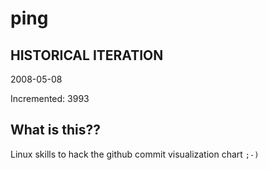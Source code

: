 # ping

## HISTORICAL ITERATION
2008-05-08

Incremented: 3993

## What is this?? 
Linux skills to hack the github commit visualization chart `;-)`
